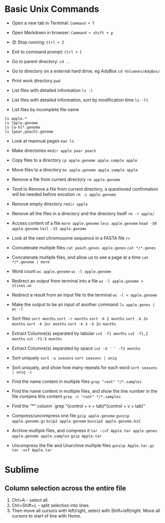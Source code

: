 # Basic Unix Commands


- Open a new tab in Terminal: `Command + T`

- Open Markdown in browser: `Command + shift + p`

- :heart_eyes: Stop running: `Ctrl + Z`

- Exit to command prompt: `Ctrl + C`

- Go to parent directory: `cd ..`

- Go to directory on a external hard drive, eg AdyBox
`cd Volumnes/AdyBox/`

- Print work directory
`pwd`

- List files with detailed information
`ls -l`

- List files with detailed information, sort by modification time
`ls -lt`

- List files by incomplete file name
```
ls apple.*
ls ?pple.genome
ls [a-h]*.genome
ls {pear,peach}.genome
```

- Look at mannual pages
`man ls`

- Make directories
`mkdir apple pear peach`

- Copy files to a directory
`cp apple.genome apple.sample apple`

- Move files to a directory
`mv apple.genome apple.sample apple`

- Remove a file from current directory
`rm apple.genome`

- Tend to Remove a file from current directory, a questioned confirmation will be needed before excution
`rm -i apple.genome`

- Remove empty directory
`rmdir apple`

- Remove all the files in a directory and the directory itself
`rm -r apple/`

- Access content of a file
`more apple.genome`
`less apple.genome`
`head -50 apple.genome`
`tail -15 apple.genome`

- Look at the next chromosome sequence in a FASTA file
`/>`

- Concatenate multiple files
`cat peach.genes apple.genes`
`cat */*.genes`

- Concatenate multiple files, and allow us to see a page at a time
`cat */*.genome | more`

- Word count
`wc apple.genome`
`wc -l apple.genome`

- Redirect an output from terminal into a file
`wc -l apple.genome > nlines.wc`

- Redirect a result from an input file to the terminal
`wc -l < apple.genome`

- Make the output to be an input of another command
`ls apple.genes | wc -l`

- Sort files
`sort months`
`sort -r months`
`sort -k 2 months`
`sort -k 2n months`
`sort -k 2nr months`
`sort -k 3 -k 2n months`

- Extract Columne(s) separated by tabular
`cut -f1 months`
`cut -f1,2 months`
`cut -f1-3 months`

- Extract Columne(s) separated by space
`cut -d ' ' -f1 months`

- Sort uniquely
`sort -u seasons`
`sort seasons | uniq`

- Sort uniquely, and show how many repeats for each word
`sort seasons | uniq -c`

- Find the name content in multiple files
`grep "root" */*.samples`

- Find the name content in multiple files, and show the line number in the file contains this content
`grep -n "root" */*.samples`

- Find the "*" column
`grep "(control + v + tab)\*(control + v + tab)"

- Compress/uncompress one file
`gzip apple.genome`
`gunzip apple.genome.gz`
`bzip2 apple.genome`
`bunzip2 apple.genome.bz2`

- Archive multiple files, and compress it
`tar -cvf Apple.tar apple.genes apple.genome apple.samples`
`gzip Apple.tar`

- Uncompress the file and Unarchive multiple files
`gunzip Apple.tar.gz`
`tar -xvf Apple.tar`

# Sublime
## Column selection across the entire file
1. Ctrl+A - select all.
2. Ctrl+Shift+L - split selection into lines.
3. Then move all cursors with left/right, select with Shift+left/right. Move all cursors to start of line with Home.


























